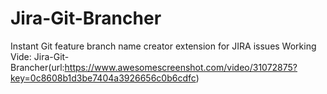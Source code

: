 # Jira-Git-Brancher
Instant Git feature branch name creator extension for JIRA issues
Working Vide: Jira-Git-Brancher(url:https://www.awesomescreenshot.com/video/31072875?key=0c8608b1d3be7404a3926656c0b6cdfc)
